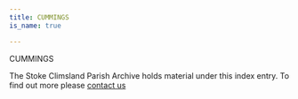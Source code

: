 ```yaml
---
title: CUMMINGS
is_name: true

---
```


CUMMINGS


The Stoke Climsland Parish Archive holds material under this index entry. To find out more please [contact us](/contact/)
